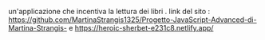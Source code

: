un'applicazione che incentiva la lettura dei libri .
link del sito : https://github.com/MartinaStrangis1325/Progetto-JavaScript-Advanced-di-Martina-Strangis- e  https://heroic-sherbet-e231c8.netlify.app/
